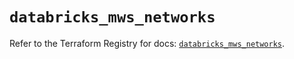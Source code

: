 # `databricks_mws_networks`

Refer to the Terraform Registry for docs: [`databricks_mws_networks`](https://registry.terraform.io/providers/databricks/databricks/1.93.0/docs/resources/mws_networks).
